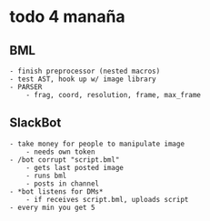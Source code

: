 # todo 4 manaña

## BML
    - finish preprocessor (nested macros)
    - test AST, hook up w/ image library
    - PARSER
        - frag, coord, resolution, frame, max_frame

## SlackBot
    - take money for people to manipulate image
        - needs own token
    - /bot corrupt "script.bml"
        - gets last posted image
        - runs bml
        - posts in channel 
    - *bot listens for DMs*
        - if receives script.bml, uploads script
    - every min you get 5